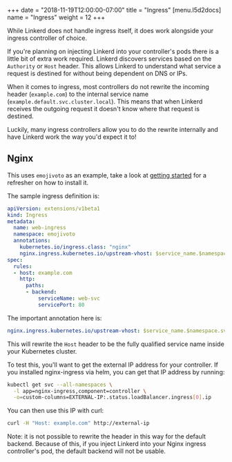+++
date = "2018-11-19T12:00:00-07:00"
title = "Ingress"
[menu.l5d2docs]
  name = "Ingress"
  weight = 12
+++

While Linkerd does not handle ingress itself, it does work alongside your
ingress controller of choice.

If you're planning on injecting Linkerd into your controller's pods there is a
little bit of extra work required. Linkerd discovers services based on the
`Authority` or `Host` header. This allows Linkerd to understand what service a
request is destined for without being dependent on DNS or IPs.

When it comes to ingress, most controllers do not rewrite the
incoming header (`example.com`) to the internal service name
(`example.default.svc.cluster.local`). This means that when Linkerd receives the
outgoing request it doesn't know where that request is destined.

Luckily, many ingress controllers allow you to do the rewrite internally and
have Linkerd work the way you'd expect it to!

## Nginx

This uses `emojivoto` as an example, take a look at
[getting started](/2/getting-started) for a refresher on how to install it.

The sample ingress definition is:

```yaml
apiVersion: extensions/v1beta1
kind: Ingress
metadata:
  name: web-ingress
  namespace: emojivoto
  annotations:
    kubernetes.io/ingress.class: "nginx"
    nginx.ingress.kubernetes.io/upstream-vhost: $service_name.$namespace.svc.cluster.local
spec:
  rules:
  - host: example.com
    http:
      paths:
      - backend:
          serviceName: web-svc
          servicePort: 80
```

The important annotation here is:

```yaml
nginx.ingress.kubernetes.io/upstream-vhost: $service_name.$namespace.svc.cluster.local
```

This will rewrite the `Host` header to be the fully qualified service name
inside your Kubernetes cluster.

To test this, you'll want to get the external IP address for your controller. If
you installed nginx-ingress via helm, you can get that IP address by running:

```bash
kubectl get svc --all-namespaces \
  -l app=nginx-ingress,component=controller \
  -o=custom-columns=EXTERNAL-IP:.status.loadBalancer.ingress[0].ip
```

You can then use this IP with curl:

```bash
curl -H "Host: example.com" http://external-ip
```

Note: it is not possible to rewrite the header in this way for the default
backend. Because of this, if you inject Linkerd into your Nginx ingress
controller's pod, the default backend will not be usable.
